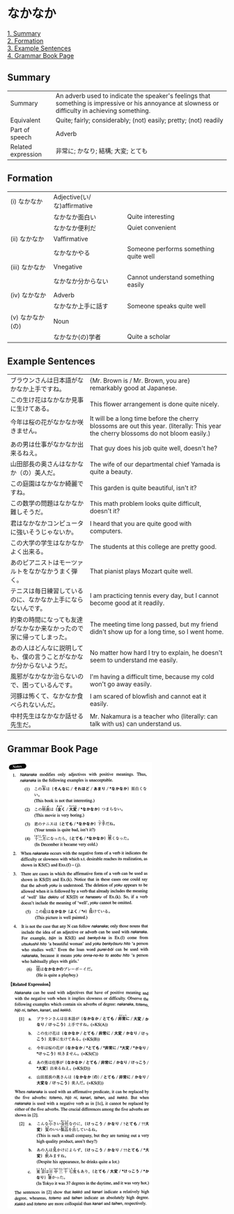 # なかなか

[1. Summary](#summary)<br>
[2. Formation](#formation)<br>
[3. Example Sentences](#example-sentences)<br>
[4. Grammar Book Page](#grammar-book-page)<br>


## Summary

<table><tr>   <td>Summary</td>   <td>An adverb used to indicate the speaker's feelings that something is impressive or his annoyance at slowness or difficulty in achieving something.</td></tr><tr>   <td>Equivalent</td>   <td>Quite; fairly; considerably; (not) easily; pretty; (not) readily</td></tr><tr>   <td>Part of speech</td>   <td>Adverb</td></tr><tr>   <td>Related expression</td>   <td>非常に; かなり; 結構; 大変; とても</td></tr></table>

## Formation

<table class="table"><tbody><tr class="tr head"><td class="td"><span class="numbers">(i)</span> <span class="concept">なかなか</span></td><td class="td"><span class="concept"></span><span>Adjective(い/な)affirmative</span></td><td class="td"></td></tr><tr class="tr"><td class="td"><span class="concept"></span></td><td class="td"><span class="concept">なかなか</span><span>面白い</span></td><td class="td"><span>Quite interesting</span></td></tr><tr class="tr"><td class="td"><span class="concept"></span></td><td class="td"><span class="concept">なかなか</span><span>便利だ</span></td><td class="td"><span>Quiet convenient</span></td></tr><tr class="tr head"><td class="td"><span class="numbers">(ii)</span> <span class="concept">なかなか</span></td><td class="td"><span class="concept"></span><span>Vaffirmative</span></td><td class="td"></td></tr><tr class="tr"><td class="td"><span class="concept"></span></td><td class="td"><span class="concept">なかなか</span><span>やる</span></td><td class="td"><span>Someone performs something quite well</span></td></tr><tr class="tr head"><td class="td"><span class="numbers">(iii)</span> <span class="concept">なかなか</span></td><td class="td"><span class="concept"></span><span>Vnegative</span></td><td class="td"></td></tr><tr class="tr"><td class="td"><span class="concept"></span></td><td class="td"><span class="concept">なかなか</span><span>分からない</span></td><td class="td"><span>Cannot understand something easily</span></td></tr><tr class="tr head"><td class="td"><span class="numbers">(iv)</span> <span class="concept">なかなか</span></td><td class="td"><span class="concept"></span><span>Adverb</span></td><td class="td"></td></tr><tr class="tr"><td class="td"><span class="concept"></span></td><td class="td"><span class="concept">なかなか</span><span>上手に話す</span></td><td class="td"><span>Someone speaks quite well</span></td></tr><tr class="tr head"><td class="td"><span class="numbers">(v)</span> <span class="concept">なかなか</span><span>(の)</span> </td><td class="td"><span class="concept"></span><span>Noun</span></td><td class="td"></td></tr><tr class="tr"><td class="td"><span class="concept"></span></td><td class="td"><span class="concept">なかなか</span><span>(の)学者</span></td><td class="td"><span>Quite a scholar</span></td></tr></tbody></table>

## Example Sentences

<table><tr>   <td>ブラウンさんは日本語がなかなか上手ですね。</td>   <td>{Mr. Brown is / Mr. Brown, you are} remarkably good at Japanese.</td></tr><tr>   <td>この生け花はなかなか見事に生けてある。</td>   <td>This flower arrangement is done quite nicely.</td></tr><tr>   <td>今年は桜の花がなかなか咲きません。</td>   <td>It will be a long time before the cherry blossoms are out this year. (literally: This year the cherry blossoms do not bloom easily.)</td></tr><tr>   <td>あの男は仕事がなかなか出来るねえ。</td>   <td>That guy does his job quite well, doesn't he?</td></tr><tr>   <td>山田部長の奥さんはなかなか（の）美人だ。</td>   <td>The wife of our departmental chief Yamada is quite a beauty.</td></tr><tr>   <td>この庭園はなかなか綺麗ですね。</td>   <td>This garden is quite beautiful, isn't it?</td></tr><tr>   <td>この数学の問題はなかなか難しそうだ。</td>   <td>This math problem looks quite difficult, doesn't it?</td></tr><tr>   <td>君はなかなかコンピュータに強いそうじゃないか。</td>   <td>I heard that you are quite good with computers.</td></tr><tr>   <td>この大学の学生はなかなかよく出来る。</td>   <td>The students at this college are pretty good.</td></tr><tr>   <td>あのピアニストはモーツァルトをなかなかうまく弾く。</td>   <td>That pianist plays Mozart quite well.</td></tr><tr>   <td>テニスは毎日練習しているのに、なかなか上手にならないんです。</td>   <td>I am practicing tennis every day, but I cannot become good at it readily.</td></tr><tr>   <td>約束の時間になっても友達がなかなか来なかったので家に帰ってしまった。</td>   <td>The meeting time long passed, but my friend didn't show up for a long time, so I went home.</td></tr><tr>   <td>あの人はどんなに説明しても、僕の言うことがなかなか分からないようだ。</td>   <td>No matter how hard I try to explain, he doesn't seem to understand me easily.</td></tr><tr>   <td>風邪がなかなか治らないので、困っているんです。</td>   <td>I'm having a difficult time, because my cold won't go away easily.</td></tr><tr>   <td>河豚は怖くて、なかなか食べられないんだ。</td>   <td>I am scared of blowfish and cannot eat it easily.</td></tr><tr>   <td>中村先生はなかなか話せる先生だ。</td>   <td>Mr. Nakamura is a teacher who (literally: can talk with us) can understand us.</td></tr></table>

## Grammar Book Page

![](../img/Intermediateなかなか.png)

